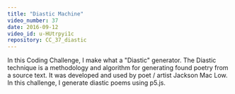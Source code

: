 ```yaml
---
title: "Diastic Machine"
video_number: 37
date: 2016-09-12
video_id: u-HUtrpyi1c
repository: CC_37_diastic
---
```


In this Coding Challenge, I make what a "Diastic" generator. The Diastic technique is a methodology and algorithm for generating found poetry from a source text.  It was developed and used by poet / artist Jackson Mac Low.  In this challenge, I generate diastic poems using p5.js.
